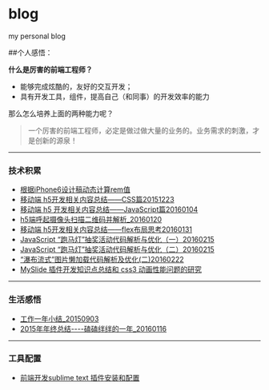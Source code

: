 # blog
my personal blog

##个人感悟：

**什么是厉害的前端工程师？**
- 能够完成炫酷的，友好的交互开发；
- 具有开发工具，组件，提高自己（和同事）的开发效率的能力

那么怎么培养上面的两种能力呢？
>一个厉害的前端工程师，必定是做过做大量的业务的。业务需求的刺激，才是创新的源泉！

----
### **技术积累**
- [根据iPhone6设计稿动态计算rem值](https://github.com/zhiqiang21/blog/issues/1)
- [移动端 h5开发相关内容总结——CSS篇20151223](https://github.com/zhiqiang21/blog/issues/2)
- [移动端 h5 开发相关内容总结——JavaScript篇20160104](https://github.com/zhiqiang21/blog/issues/3)
- [h5端呼起摄像头扫描二维码并解析_20160120](https://github.com/zhiqiang21/blog/issues/4)
- [移动端 h5开发相关内容总结——flex布局思考20160131](https://github.com/zhiqiang21/blog/issues/5)
- [JavaScript “跑马灯”抽奖活动代码解析与优化（一）20160215](https://github.com/zhiqiang21/blog/issues/6)
- [JavaScript “跑马灯”抽奖活动代码解析与优化（二）20160215](https://github.com/zhiqiang21/blog/issues/7)
- [“瀑布流式”图片懒加载代码解析及优化(二)20160222](https://github.com/zhiqiang21/blog/issues/11)
- [MySlide 插件开发知识点总结和 css3 动画性能问题的研究](https://github.com/zhiqiang21/blog/issues/12)


----
### **生活感悟**
- [工作一年小结\_20150903](https://github.com/zhiqiang21/blog/issues/8)
- [2015年年终总结----磕磕绊绊的一年_20160116](https://github.com/zhiqiang21/blog/issues/9)

----

### **工具配置**
- [前端开发sublime text 插件安装和配置](https://github.com/zhiqiang21/blog/issues/10)
